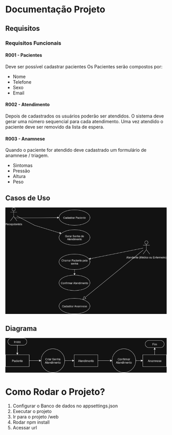 # Documentação Projeto


## Requisitos

### Requisitos Funcionais
#### R001 - Pacientes
Deve ser possível cadastrar pacientes 
Os Pacientes serão compostos por:
- Nome
- Telefone
- Sexo
- Email


#### R002 - Atendimento
Depois de cadastrados os usuários poderão ser atendidos.
O sistema deve gerar uma número sequencial para cada atendimento.
Uma vez atendido o paciente deve ser removido da lista de espera.

#### R003 - Anamnese
Quando o paciente for atendido deve cadastrado um formulário de anamnese / triagem.
- Sintomas
- Pressão 
- Altura
- Peso



## Casos de Uso
![Alt text](use_case.png "Diagrama")



## Diagrama
![Alt text](dfd_1.png "Diagrama")


# Como Rodar o Projeto?

1. Configurar o Banco de dados no appsettings.json
2. Executar o projeto
3. Ir para o projeto /web
4. Rodar npm install
5. Acessar url